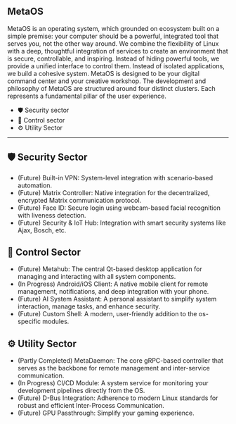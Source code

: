 ## MetaOS ##

MetaOS is an operating system, which grounded on ecosystem built on a simple premise: your computer should be a powerful, integrated tool that serves you, not the other way around. We combine the flexibility of Linux with a deep, thoughtful integration of services to create an environment that is secure, controllable, and inspiring.
Instead of hiding powerful tools, we provide a unified interface to control them. Instead of isolated applications, we build a cohesive system. MetaOS is designed to be your digital command center and your creative workshop.
The development and philosophy of MetaOS are structured around four distinct clusters. Each represents a fundamental pillar of the user experience.
- 🛡️ Security sector 
- 📲 Control sector
- ⚙️ Utility Sector
---
## 🛡️ Security Sector ##
- (Future) Built-in VPN: System-level integration with scenario-based automation. 
- (Future) Matrix Controller: Native integration for the decentralized, encrypted Matrix communication protocol.
- (Future) Face ID: Secure login using webcam-based facial recognition with liveness detection.
- (Future) Security & IoT Hub: Integration with smart security systems like Ajax, Bosch, etc.

## 📱 Control Sector ##
- (Future) Metahub: The central Qt-based desktop application for managing and interacting with all system components. 
- (In Progress) Android/iOS Client: A native mobile client for remote management, notifications, and deep integration with your phone. 
- (Future) AI System Assistant: A personal assistant to simplify system interaction, manage tasks, and enhance security. 
- (Future) Custom Shell: A modern, user-friendly addition to the os-specific modules.

## ⚙️ Utility Sector ##
- (Partly Completed) MetaDaemon: The core gRPC-based controller that serves as the backbone for remote management and inter-service communication. 
- (In Progress) CI/CD Module: A system service for monitoring your development pipelines directly from the OS. 
- (Future) D-Bus Integration: Adherence to modern Linux standards for robust and efficient Inter-Process Communication.
- (Future) GPU Passthrough: Simplify your gaming experience.

